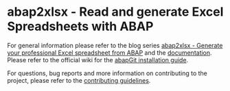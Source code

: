 # abap2xlsx - Read and generate Excel Spreadsheets with ABAP

For general information please refer to the blog series [abap2xlsx - Generate your professional Excel spreadsheet from ABAP](http://scn.sap.com/community/abap/blog/2010/07/12/abap2xlsx--generate-your-professional-excel-spreadsheet-from-abap) and the [documentation](https://abap2xlsx.github.io/abap2xlsx/).
Please refer to the official wiki for the [abapGit installation guide](https://abap2xlsx.github.io/abap2xlsx/abapGit-installation).

For questions, bug reports and more information on contributing to the project, please refer to the [contributing guidelines](./CONTRIBUTING.md).
